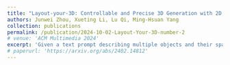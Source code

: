 ```yaml
---
title: "Layout-your-3D: Controllable and Precise 3D Generation with 2D Blueprint"
authors: Junwei Zhou, Xueting Li, Lu Qi, Ming-Hsuan Yang
collection: publications
permalink: /publication/2024-10-02-Layout-Your-3D-number-2
# venue: 'ACM Multimedia 2024'
excerpt: 'Given a text prompt describing multiple objects and their spatial relationships, our method generates a 3D scene depicting these objects naturally interacting with one another.'
# paperurl: 'https://arxiv.org/abs/2402.14812'
---
```

